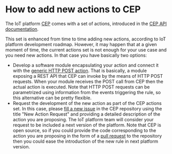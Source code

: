 # How to add new actions to CEP

The IoT platform [CEP](../cep.md) comes with a set of actions, introduced in the [CEP API documentation](../cep_api.md).

This set is enhanced from time to time adding new actions, according to IoT platform development roadmap.
However, it may happen that at a given moment of time, the current actions set is not enough for your use case 
and you need new actions. In that case you have basically two options:

* Develop a software module encapsulating your action and connect it with the 
  [generic HTTP POST action](https://github.com/telefonicaid/perseo-fe/blob/1.7.0/documentation/plain_rules.md#http-request-action). 
  That is basically, a module exposing a REST API that CEP can invoke by the means of HTTP 
  POST requests. When your module receives the POST call from CEP then the actual action is executed. Note that HTTP POST
  requests can be parametrized using information from the events triggering the rule, so this alternative can be pretty
  flexible. 
* Request the development of the new action as part of the CEP actions set. In this case, please [fill 
  a new issue](https://github.com/telefonicaid/perseo-fe/issues/new) in the CEP repository using the title 
  "New Action Request" and providing a detailed description of the action you are proposing. The IoT platform 
  team will consider your request to be included a next version of the platform. Note that CEP is open source, so 
  if you could provide the code corresponding to the action you are proposing in the form of 
  a [pull request](https://help.github.com/articles/about-pull-requests) to the repository then you could ease 
  the introduction of the new rule in next platform version.
  